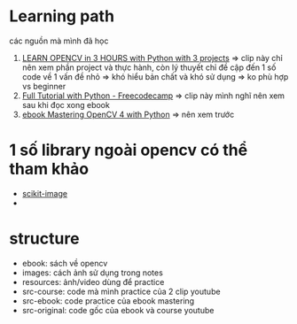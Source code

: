 # Learning path

các nguồn mà mình đã học
1. [LEARN OPENCV in 3 HOURS with Python with 3 projects](https://www.youtube.com/watch?v=WQeoO7MI0Bs) => clip này chỉ nên xem phần project và thực hành, còn lý thuyết chỉ đề cập đến 1 số code về 1 vấn đề nhỏ => khó hiểu bản chất và khó sử dụng => ko phù hợp vs beginner
2. [Full Tutorial with Python - Freecodecamp](https://www.youtube.com/watch?v=oXlwWbU8l2o) => clip này mình nghĩ nên xem sau khi đọc xong ebook
3. [ebook Mastering OpenCV 4 with Python](https://github.com/PacktPublishing/Mastering-OpenCV-4-with-Python) => nên xem trước

# 1 số library ngoài opencv có thể tham khảo
- [scikit-image](https://scikit-image.org/docs/stable/auto_examples/index.html)
- 

# structure
- ebook: sách về opencv
- images: cách ảnh sử dụng trong notes
- resources: ảnh/video dùng để practice
- src-course: code mà mình practice của 2 clip youtube
- src-ebook: code practice của ebook mastering
- src-original: code gốc của ebook và course youtube
